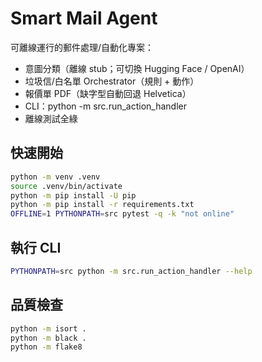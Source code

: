 # Smart Mail Agent

可離線運行的郵件處理/自動化專案：
- 意圖分類（離線 stub；可切換 Hugging Face / OpenAI）
- 垃圾信/白名單 Orchestrator（規則 + 動作）
- 報價單 PDF（缺字型自動回退 Helvetica）
- CLI：python -m src.run_action_handler
- 離線測試全綠

## 快速開始
```bash
python -m venv .venv
source .venv/bin/activate
python -m pip install -U pip
python -m pip install -r requirements.txt
OFFLINE=1 PYTHONPATH=src pytest -q -k "not online"
```

## 執行 CLI
```bash
PYTHONPATH=src python -m src.run_action_handler --help
```

## 品質檢查
```bash
python -m isort .
python -m black .
python -m flake8
```
